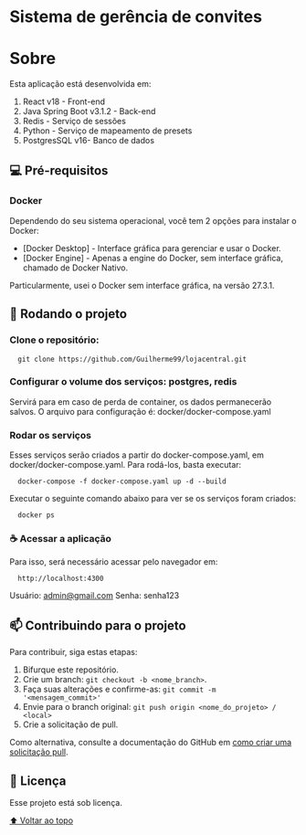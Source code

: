 # Sistema de gerência de convites

# Sobre
Esta aplicação está desenvolvida em:
1. React v18 - Front-end
2. Java Spring Boot v3.1.2 - Back-end
3. Redis - Serviço de sessões
4. Python - Serviço de mapeamento de presets
5. PostgresSQL v16- Banco de dados
   
## 💻 Pré-requisitos

### Docker

Dependendo do seu sistema operacional, você tem 2 opções para instalar o Docker:

- [Docker Desktop] - Interface gráfica para gerenciar e usar o Docker.
- [Docker Engine] - Apenas a engine do Docker, sem interface gráfica, chamado de Docker Nativo.

Particularmente, usei o Docker sem interface gráfica, na versão 27.3.1.

## 🚀 Rodando o projeto

### Clone o repositório:

```
  git clone https://github.com/Guilherme99/lojacentral.git
```
### Configurar o volume dos serviços: postgres, redis
Servirá para em caso de perda de container, os dados permanecerão salvos. O arquivo para configuração é: docker/docker-compose.yaml

### Rodar os serviços
Esses serviços serão criados a partir do docker-compose.yaml, em docker/docker-compose.yaml. Para rodá-los, basta executar:

```
  docker-compose -f docker-compose.yaml up -d --build
```

Executar o seguinte comando abaixo para ver se os serviços foram criados:
```
  docker ps
```

### ☕ Acessar a aplicação

Para isso, será necessário acessar pelo navegador em:
```
  http://localhost:4300
```

Usuário: admin@gmail.com
Senha: senha123

## 📫 Contribuindo para o projeto
<!---Se o seu README for longo ou se você tiver algum processo ou etapas específicas que deseja que os contribuidores sigam, considere a criação de um arquivo CONTRIBUTING.md separado--->
Para contribuir, siga estas etapas:

1. Bifurque este repositório.
2. Crie um branch: `git checkout -b <nome_branch>`.
3. Faça suas alterações e confirme-as: `git commit -m '<mensagem_commit>'`
4. Envie para o branch original: `git push origin <nome_do_projeto> / <local>`
5. Crie a solicitação de pull.

Como alternativa, consulte a documentação do GitHub em [como criar uma solicitação pull](https://help.github.com/en/github/collaborating-with-issues-and-pull-requests/creating-a-pull-request).

## 📝 Licença

Esse projeto está sob licença.

[⬆ Voltar ao topo](#nome-do-projeto)<br>
